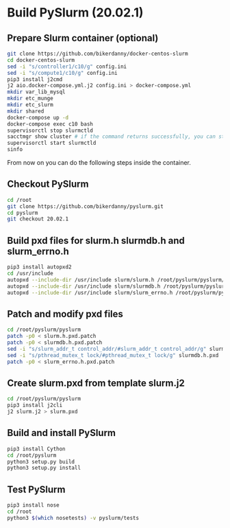 # Build PySlurm (20.02.1)

## Prepare Slurm container (optional)

```bash
git clone https://github.com/bikerdanny/docker-centos-slurm
cd docker-centos-slurm
sed -i "s/controller1/c10/g" config.ini
sed -i "s/compute1/c10/g" config.ini
pip3 install j2cmd
j2 aio.docker-compose.yml.j2 config.ini > docker-compose.yml
mkdir var_lib_mysql
mkdir etc_munge
mkdir etc_slurm
mkdir shared
docker-compose up -d
docker-compose exec c10 bash
supervisorctl stop slurmctld
sacctmgr show cluster # if the command returns successfully, you can start slurmctld again
supervisorctl start slurmctld
sinfo
```
From now on you can do the following steps inside the container.

## Checkout PySlurm

```bash
cd /root
git clone https://github.com/bikerdanny/pyslurm.git
cd pyslurm
git checkout 20.02.1
```

## Build pxd files for slurm.h slurmdb.h and slurm_errno.h

```bash
pip3 install autopxd2
cd /usr/include
autopxd --include-dir /usr/include slurm/slurm.h /root/pyslurm/pyslurm/slurm.h.pxd
autopxd --include-dir /usr/include slurm/slurmdb.h /root/pyslurm/pyslurm/slurmdb.h.pxd
autopxd --include-dir /usr/include slurm/slurm_errno.h /root/pyslurm/pyslurm/slurm_errno.h.pxd
```

## Patch and modify pxd files

```bash
cd /root/pyslurm/pyslurm
patch -p0 < slurm.h.pxd.patch
patch -p0 < slurmdb.h.pxd.patch
sed -i "s/slurm_addr_t control_addr/#slurm_addr_t control_addr/g" slurmdb.h.pxd
sed -i "s/pthread_mutex_t lock/#pthread_mutex_t lock/g" slurmdb.h.pxd
patch -p0 < slurm_errno.h.pxd.patch
```

## Create slurm.pxd from template slurm.j2

```bash
cd /root/pyslurm/pyslurm
pip3 install j2cli
j2 slurm.j2 > slurm.pxd
```

## Build and install PySlurm

```bash
pip3 install Cython
cd /root/pyslurm
python3 setup.py build
python3 setup.py install
```

## Test PySlurm

```bash
pip3 install nose
cd /root
python3 $(which nosetests) -v pyslurm/tests
```
